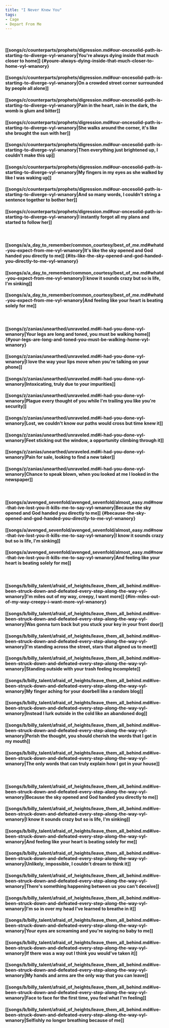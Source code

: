 ```yaml
---
title: "I Never Knew You"
tags:
- Cage
- Depart From Me
---
```

&nbsp;
#### [[songs/c/counterparts/prophets/digression.md#our-oncesolid-path-is-starting-to-diverge-vyl-wnanory|You're always dying inside that much closer to home]] {#youre-always-dying-inside-that-much-closer-to-home-vyl-wnanory}
#### [[songs/c/counterparts/prophets/digression.md#our-oncesolid-path-is-starting-to-diverge-vyl-wnanory|On a crowded street corner surrounded by people all alone]]
#### [[songs/c/counterparts/prophets/digression.md#our-oncesolid-path-is-starting-to-diverge-vyl-wnanory|Pain in the heart, rain in the dark, the womb is glum and bitter]]
#### [[songs/c/counterparts/prophets/digression.md#our-oncesolid-path-is-starting-to-diverge-vyl-wnanory|She walks around the corner, it's like she brought the sun with her]]
#### [[songs/c/counterparts/prophets/digression.md#our-oncesolid-path-is-starting-to-diverge-vyl-wnanory|Then everything just brightened up, I couldn't make this up]]
#### [[songs/c/counterparts/prophets/digression.md#our-oncesolid-path-is-starting-to-diverge-vyl-wnanory|My fingers in my eyes as she walked by like I was waking up]]
#### [[songs/c/counterparts/prophets/digression.md#our-oncesolid-path-is-starting-to-diverge-vyl-wnanory|And so many words, I couldn't string a sentence together to bother her]]
#### [[songs/c/counterparts/prophets/digression.md#our-oncesolid-path-is-starting-to-diverge-vyl-wnanory|I instantly forgot all my plans and started to follow her]]
&nbsp;
#### [[songs/a/a_day_to_remember/common_courtesy/best_of_me.md#whatd-you-expect-from-me-vyl-wnanory|It's like the sky opened and God handed you directly to me]] {#its-like-the-sky-opened-and-god-handed-you-directly-to-me-vyl-wnanory}
#### [[songs/a/a_day_to_remember/common_courtesy/best_of_me.md#whatd-you-expect-from-me-vyl-wnanory|I know it sounds crazy but so is life, I'm sinking]]
#### [[songs/a/a_day_to_remember/common_courtesy/best_of_me.md#whatd-you-expect-from-me-vyl-wnanory|And feeling like your heart is beating solely for me]]
&nbsp;
#### [[songs/z/zanias/unearthed/unraveled.md#i-had-you-done-vyl-wnanory|Your legs are long and toned, you must be walking home]] {#your-legs-are-long-and-toned-you-must-be-walking-home-vyl-wnanory}
#### [[songs/z/zanias/unearthed/unraveled.md#i-had-you-done-vyl-wnanory|I love the way your lips move when you're talking on your phone]]
#### [[songs/z/zanias/unearthed/unraveled.md#i-had-you-done-vyl-wnanory|Intoxicating, truly due to your impurities]]
#### [[songs/z/zanias/unearthed/unraveled.md#i-had-you-done-vyl-wnanory|Plague every thought of you while I'm trailing you like you're security]]
#### [[songs/z/zanias/unearthed/unraveled.md#i-had-you-done-vyl-wnanory|Lost, we couldn't know our paths would cross but time knew it]]
#### [[songs/z/zanias/unearthed/unraveled.md#i-had-you-done-vyl-wnanory|Feet sticking out the window, a opportunity climbing through it]]
#### [[songs/z/zanias/unearthed/unraveled.md#i-had-you-done-vyl-wnanory|Pain for sale, looking to find a new taker]]
#### [[songs/z/zanias/unearthed/unraveled.md#i-had-you-done-vyl-wnanory|Chance to speak blown, when you looked at me I looked in the newspaper]]
&nbsp;
#### [[songs/a/avenged_sevenfold/avenged_sevenfold/almost_easy.md#now-that-ive-lost-you-it-kills-me-to-say-vyl-wnanory|Because the sky opened and God handed you directly to me]] {#because-the-sky-opened-and-god-handed-you-directly-to-me-vyl-wnanory}
#### [[songs/a/avenged_sevenfold/avenged_sevenfold/almost_easy.md#now-that-ive-lost-you-it-kills-me-to-say-vyl-wnanory|I know it sounds crazy but so is life, I'm sinking]]
#### [[songs/a/avenged_sevenfold/avenged_sevenfold/almost_easy.md#now-that-ive-lost-you-it-kills-me-to-say-vyl-wnanory|And feeling like your heart is beating solely for me]]
&nbsp;
#### [[songs/b/billy_talent/afraid_of_heights/leave_them_all_behind.md#ive-been-struck-down-and-defeated-every-step-along-the-way-vyl-wnanory|I'm miles out of my way, creepy, I want more]] {#im-miles-out-of-my-way-creepy-i-want-more-vyl-wnanory}
#### [[songs/b/billy_talent/afraid_of_heights/leave_them_all_behind.md#ive-been-struck-down-and-defeated-every-step-along-the-way-vyl-wnanory|Was gonna turn back but you stuck your key in your front door]]
#### [[songs/b/billy_talent/afraid_of_heights/leave_them_all_behind.md#ive-been-struck-down-and-defeated-every-step-along-the-way-vyl-wnanory|I'm standing across the street, stars that aligned us to meet]]
#### [[songs/b/billy_talent/afraid_of_heights/leave_them_all_behind.md#ive-been-struck-down-and-defeated-every-step-along-the-way-vyl-wnanory|Standing outside with your trash feeling incomplete]]
#### [[songs/b/billy_talent/afraid_of_heights/leave_them_all_behind.md#ive-been-struck-down-and-defeated-every-step-along-the-way-vyl-wnanory|My finger aching for your doorbell like a random blog]]
#### [[songs/b/billy_talent/afraid_of_heights/leave_them_all_behind.md#ive-been-struck-down-and-defeated-every-step-along-the-way-vyl-wnanory|Instead I lurk outside in the cold like an abandoned dog]]
#### [[songs/b/billy_talent/afraid_of_heights/leave_them_all_behind.md#ive-been-struck-down-and-defeated-every-step-along-the-way-vyl-wnanory|Perish the thought, you should cherish the words that I got in my mouth]]
#### [[songs/b/billy_talent/afraid_of_heights/leave_them_all_behind.md#ive-been-struck-down-and-defeated-every-step-along-the-way-vyl-wnanory|The only words that can truly explain how I got in your house]]
&nbsp;
#### [[songs/b/billy_talent/afraid_of_heights/leave_them_all_behind.md#ive-been-struck-down-and-defeated-every-step-along-the-way-vyl-wnanory|Because the sky opened and God handed you directly to me]]
#### [[songs/b/billy_talent/afraid_of_heights/leave_them_all_behind.md#ive-been-struck-down-and-defeated-every-step-along-the-way-vyl-wnanory|I know it sounds crazy but so is life, I'm sinking]]
#### [[songs/b/billy_talent/afraid_of_heights/leave_them_all_behind.md#ive-been-struck-down-and-defeated-every-step-along-the-way-vyl-wnanory|And feeling like your heart is beating solely for me]]
#### [[songs/b/billy_talent/afraid_of_heights/leave_them_all_behind.md#ive-been-struck-down-and-defeated-every-step-along-the-way-vyl-wnanory|Unlikely, impossible, I couldn't dream to think it]]
#### [[songs/b/billy_talent/afraid_of_heights/leave_them_all_behind.md#ive-been-struck-down-and-defeated-every-step-along-the-way-vyl-wnanory|There's something happening between us you can't deceive]]
#### [[songs/b/billy_talent/afraid_of_heights/leave_them_all_behind.md#ive-been-struck-down-and-defeated-every-step-along-the-way-vyl-wnanory|I'm so in over my head I've learned to breathe in it]]
#### [[songs/b/billy_talent/afraid_of_heights/leave_them_all_behind.md#ive-been-struck-down-and-defeated-every-step-along-the-way-vyl-wnanory|Your eyes are screaming and you're saying no baby to me]]
#### [[songs/b/billy_talent/afraid_of_heights/leave_them_all_behind.md#ive-been-struck-down-and-defeated-every-step-along-the-way-vyl-wnanory|If there was a way out I think you would've taken it]]
#### [[songs/b/billy_talent/afraid_of_heights/leave_them_all_behind.md#ive-been-struck-down-and-defeated-every-step-along-the-way-vyl-wnanory|My hands and arms are the only way that you can leave]]
#### [[songs/b/billy_talent/afraid_of_heights/leave_them_all_behind.md#ive-been-struck-down-and-defeated-every-step-along-the-way-vyl-wnanory|Face to face for the first time, you feel what I'm feeling]]
#### [[songs/b/billy_talent/afraid_of_heights/leave_them_all_behind.md#ive-been-struck-down-and-defeated-every-step-along-the-way-vyl-wnanory|Selfishly no longer breathing because of me]]
